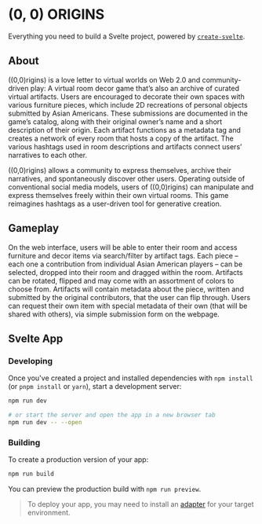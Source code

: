 # (0, 0) ORIGINS

Everything you need to build a Svelte project, powered by [`create-svelte`](https://github.com/sveltejs/kit/tree/master/packages/create-svelte).

## About

((0,0)rigins) is a love letter to virtual worlds on Web 2.0 and community-driven play: A virtual room decor game that’s also an archive of curated virtual artifacts. Users are encouraged to decorate their own spaces with various furniture pieces, which include 2D recreations of personal objects submitted by Asian Americans. These submissions are documented in the game’s catalog, along with their original owner’s name and a short description of their origin. Each artifact functions as a metadata tag and creates a network of every room that hosts a copy of the artifact. The various hashtags used in room descriptions and artifacts connect users’ narratives to each other.

((0,0)rigins) allows a community to express themselves, archive their narratives, and spontaneously discover other users. Operating outside of conventional social media models, users of ((0,0)rigins) can manipulate and express themselves freely within their own virtual rooms. This game reimagines hashtags as a user-driven tool for generative creation.

## Gameplay

On the web interface, users will be able to enter their room and access furniture and decor items via search/filter by artifact tags. Each piece – each one a contribution from individual Asian American players – can be selected, dropped into their room and dragged within the room. Artifacts can be rotated, flipped and may come with an assortment of colors to choose from. Artifacts will contain metadata about the piece, written and submitted by the original contributors, that the user can flip through. Users can request their own item with special metadata of their own (that will be shared with others), via simple submission form on the webpage. 

## Svelte App 

### Developing

Once you've created a project and installed dependencies with `npm install` (or `pnpm install` or `yarn`), start a development server:

```bash
npm run dev

# or start the server and open the app in a new browser tab
npm run dev -- --open
```

### Building

To create a production version of your app:

```bash
npm run build
```

You can preview the production build with `npm run preview`.

> To deploy your app, you may need to install an [adapter](https://kit.svelte.dev/docs/adapters) for your target environment.
